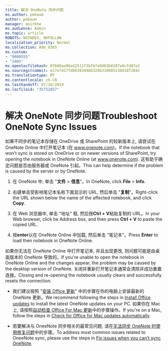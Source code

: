 ```yaml
---
title: 解决 OneNote 同步问题
ms.author: pebaum
author: pebaum
manager: mnirkhe
ms.audience: Admin
ms.topic: article
ROBOTS: NOINDEX, NOFOLLOW
localization_priority: Normal
ms.collection: Adm_O365
ms.custom:
- "9000555"
- "2405"
ms.openlocfilehash: 07b60aa96a42511f3bfbfe0d63b8107a0cfd87e2
ms.sourcegitcommit: e17e7d17fdb638349bb320b318085138d18f284c
ms.translationtype: MT
ms.contentlocale: zh-CN
ms.lasthandoff: 07/16/2019
ms.locfileid: "35752857"
---
```

# <a name="troubleshoot-onenote-sync-issues"></a><span data-ttu-id="9a67d-102">解决 OneNote 同步问题</span><span class="sxs-lookup"><span data-stu-id="9a67d-102">Troubleshoot OneNote Sync Issues</span></span>

<span data-ttu-id="9a67d-103">如果不同步的笔记本存储在 OneDrive 或 SharePoint 的较新版本上, 请尝试在 OneNote Online 中打开笔记本 (在 www.onenote.com)。</span><span class="sxs-lookup"><span data-stu-id="9a67d-103">If the notebook that won't sync is stored on OneDrive or on newer versions of SharePoint, try opening the notebook in OneNote Online (at www.onenote.com).</span></span> <span data-ttu-id="9a67d-104">这有助于确定问题是否由服务器或 OneNote 引起。</span><span class="sxs-lookup"><span data-stu-id="9a67d-104">This can help determine if the problem is caused by the server or by OneNote.</span></span>

1. <span data-ttu-id="9a67d-105">在 OneNote 中, 单击 "**文件** > **信息**"。</span><span class="sxs-lookup"><span data-stu-id="9a67d-105">In OneNote, click **File** > **Info**.</span></span>

2. <span data-ttu-id="9a67d-106">右键单击受影响笔记本名称下面显示的 URL, 然后单击 "**复制**"。</span><span class="sxs-lookup"><span data-stu-id="9a67d-106">Right-click the URL shown below the name of the affected notebook, and click **Copy**.</span></span>

3. <span data-ttu-id="9a67d-107">在 Web 浏览器中, 单击 "地址" 框, 然后按**Ctrl + V**粘贴复制的 URL。</span><span class="sxs-lookup"><span data-stu-id="9a67d-107">In your Web browser, click he Address box, and then press **Ctrl + V** to paste the copied URL.</span></span>

4. <span data-ttu-id="9a67d-108">按**enter**以在 OneNote Online 中加载, 然后单击 "笔记本"。</span><span class="sxs-lookup"><span data-stu-id="9a67d-108">Press **Enter** to load then notebook in OneNote Online.</span></span>

<span data-ttu-id="9a67d-109">如果你无法在 OneNote Online 中打开笔记本, 并且出现更改, 则问题可能是由桌面版本的 OneNote 导致的。</span><span class="sxs-lookup"><span data-stu-id="9a67d-109">If you're unable to open the notebook in OneNote Online and the changes appear, the problem may be caused by the desktop version of OneNote.</span></span> <span data-ttu-id="9a67d-110">关闭并重新打开笔记本通常会清除并成功重置连接。</span><span class="sxs-lookup"><span data-stu-id="9a67d-110">Closing and re-opening the notebook usually clears and successfully resets the connection.</span></span>

* <span data-ttu-id="9a67d-111">我们建议按照 "[安装 Office 更新](https://support.office.com/article/Install-Office-updates-2ab296f3-7f03-43a2-8e50-46de917611c5)" 中的步骤在你的电脑上安装最新的 OneNote 更新。</span><span class="sxs-lookup"><span data-stu-id="9a67d-111">We recommend following the steps in [Install Office updates](https://support.office.com/article/Install-Office-updates-2ab296f3-7f03-43a2-8e50-46de917611c5) to install the latest OneNote updates on your PC.</span></span> <span data-ttu-id="9a67d-112">如果你在 Mac 上, 请按照[自动检查 Office For Mac 更新](https://support.office.com/article/update-office-for-mac-automatically-bfd1e497-c24d-4754-92ab-910a4074d7c1)中的步骤操作。</span><span class="sxs-lookup"><span data-stu-id="9a67d-112">If you're on a Mac, follow the steps in [Check for Office for Mac updates automatically](https://support.office.com/article/update-office-for-mac-automatically-bfd1e497-c24d-4754-92ab-910a4074d7c1).</span></span>

* <span data-ttu-id="9a67d-113">若要解决与 OneeNote 同步相关的最常见问题, 请在[无法同步 OneNote 时使用修复问题](https://support.office.com/article/Fix-issues-when-you-can-t-sync-OneNote-299495ef-66d1-448f-90c1-b785a6968d45)中的步骤。</span><span class="sxs-lookup"><span data-stu-id="9a67d-113">To address most common issues related to OneeNote sync, please use the steps in [Fix issues when you can't sync OneNote](https://support.office.com/article/Fix-issues-when-you-can-t-sync-OneNote-299495ef-66d1-448f-90c1-b785a6968d45).</span></span>
